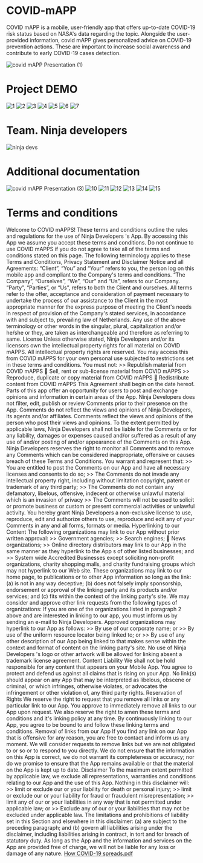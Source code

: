 # COVID-mAPP
COVID mAPP is a mobile, user-friendly app that offers up-to-date COVID-19 risk status based on NASA's data regarding the topic. Alongside the user-provided information, covid mAPP gives personalized advice on COVID-19 prevention actions. These are important to increase social awareness and contribute to early COVID-19 cases detection.

![covid mAPP Presentation (1)](https://user-images.githubusercontent.com/87050973/135779513-c760b6f6-7d35-45e5-b42f-3a10b59f4115.png)
# Project DEMO
![1](https://user-images.githubusercontent.com/87050973/135779549-e46a7e6b-4bd3-4ace-9338-5b94db0259d9.png)
![2](https://user-images.githubusercontent.com/87050973/135779552-5b44087b-01e6-48d9-9f25-72e13e5ddce8.png)
![3](https://user-images.githubusercontent.com/87050973/135779556-630c0b0c-49a4-4a66-8256-1c03649858ca.png)
![4](https://user-images.githubusercontent.com/87050973/135779558-398c3af5-8b0e-456a-abd3-0ee3a59ebafd.png)
![5](https://user-images.githubusercontent.com/87050973/135779560-170d1f2e-2f5c-4093-b6b8-d41c13f9c175.png)
![6](https://user-images.githubusercontent.com/87050973/135779564-ccc9c6e7-2518-44ed-9954-1205b1cb4015.png)
![7](https://user-images.githubusercontent.com/87050973/135779565-1ad288cf-dde9-411d-b1b4-568a8f54e833.png)
# Team. Ninja developers 
![ninja devs](https://user-images.githubusercontent.com/87050973/135779763-8a0eea0e-f246-40d2-a55d-db01ca505e8f.png)
# Additional documentation
![covid mAPP Presentation (3)](https://user-images.githubusercontent.com/87050973/135785742-260444fb-7b97-49c7-84c2-805d0f6d070e.png)
![10](https://user-images.githubusercontent.com/87050973/135785262-4d6531ae-a48a-47a8-9c83-20fe58276762.png)
![11](https://user-images.githubusercontent.com/87050973/135785263-1b1cdfd2-2304-493b-9634-dc35576ea220.png)
![12](https://user-images.githubusercontent.com/87050973/135785266-5f38e7e6-00b1-404d-a013-7fe3d8e90e0a.png)
![13](https://user-images.githubusercontent.com/87050973/135785268-8bcee3d7-94f1-46b5-8381-a01614532172.png)
![14](https://user-images.githubusercontent.com/87050973/135785290-3bef4073-8ac5-428d-a297-3670444a2d9d.png)
![15](https://user-images.githubusercontent.com/87050973/135785301-a9605fe6-2b00-40c9-a272-da42de8b7c46.png)
# Terms and conditions
Welcome to COVID mAPPS! These terms and conditions outline the rules and regulations for the use of Ninja Developers 's App. By accessing this App we assume you accept these terms and conditions. Do not continue to use COVID mAPPS if you do not agree to take all of the terms and conditions stated on this page. The following terminology applies to these Terms and Conditions, Privacy Statement and Disclaimer Notice and all Agreements: “Client”, “You” and “Your” refers to you, the person log on this mobile app and compliant to the Company's terms and conditions. “The Company”, “Ourselves”, “We”, “Our” and “Us”, refers to our Company. “Party”, “Parties”, or “Us”, refers to both the Client and ourselves. All terms refer to the offer, acceptance and consideration of payment necessary to undertake the process of our assistance to the Client in the most appropriate manner for the express purpose of meeting the Client's needs in respect of provision of the Company's stated services, in accordance with and subject to, prevailing law of Netherlands. Any use of the above terminology or other words in the singular, plural, capitalization and/or he/she or they, are taken as interchangeable and therefore as referring to same. License Unless otherwise stated, Ninja Developers and/or its licensors own the intellectual property rights for all material on COVID mAPPS. All intellectual property rights are reserved. You may access this from COVID mAPPS for your own personal use subjected to restrictions set in these terms and conditions. You must not: >> Republish material from COVID mAPPS  Sell, rent or sub-license material from COVID mAPPS >> Reproduce, duplicate or copy material from COVID mAPPS  Redistribute content from COVID mAPPS This Agreement shall begin on the date hereof. Parts of this app offer an opportunity for users to post and exchange opinions and information in certain areas of the App. Ninja Developers does not filter, edit, publish or review Comments prior to their presence on the App. Comments do not reflect the views and opinions of Ninja Developers, its agents and/or affiliates. Comments reflect the views and opinions of the person who post their views and opinions. To the extent permitted by applicable laws, Ninja Developers shall not be liable for the Comments or for any liability, damages or expenses caused and/or suffered as a result of any use of and/or posting of and/or appearance of the Comments on this App. Ninja Developers reserves the right to monitor all Comments and to remove any Comments which can be considered inappropriate, offensive or causes breach of these Terms and Conditions. You warrant and represent that: >> You are entitled to post the Comments on our App and have all necessary licenses and consents to do so; >> The Comments do not invade any intellectual property right, including without limitation copyright, patent or trademark of any third party; >> The Comments do not contain any defamatory, libelous, offensive, indecent or otherwise unlawful material which is an invasion of privacy >> The Comments will not be used to solicit or promote business or custom or present commercial activities or unlawful activity. You hereby grant Ninja Developers a non-exclusive license to use, reproduce, edit and authorize others to use, reproduce and edit any of your Comments in any and all forms, formats or media. Hyperlinking to our Content The following organizations may link to our App without prior written approval: >> Government agencies; >> Search engines;  News organizations; >> Online directory distributors may link to our App in the same manner as they hyperlink to the App s of other listed businesses; and >> System wide Accredited Businesses except soliciting non-profit organizations, charity shopping malls, and charity fundraising groups which may not hyperlink to our Web site. These organizations may link to our home page, to publications or to other App information so long as the link: (a) is not in any way deceptive; (b) does not falsely imply sponsorship, endorsement or approval of the linking party and its products and/or services; and (c) fits within the context of the linking party's site. We may consider and approve other link requests from the following types of organizations:
If you are one of the organizations listed in paragraph 2 above and are interested in linking to our app, you must inform us by sending an e-mail to Ninja Developers. Approved organizations may hyperlink to our App as follows: >> By use of our corporate name; or >> By use of the uniform resource locator being linked to; or >> By use of any other description of our App being linked to that makes sense within the context and format of content on the linking party's site. No use of Ninja Developers 's logo or other artwork will be allowed for linking absent a trademark license agreement. Content Liability We shall not be hold responsible for any content that appears on your Mobile App. You agree to protect and defend us against all claims that is rising on your App. No link(s) should appear on any App that may be interpreted as libelous, obscene or criminal, or which infringes, otherwise violates, or advocates the infringement or other violation of, any third party rights. Reservation of Rights We reserve the right to request that you remove all links or any particular link to our App. You approve to immediately remove all links to our App upon request. We also reserve the right to amen these terms and conditions and it's linking policy at any time. By continuously linking to our App, you agree to be bound to and follow these linking terms and conditions. Removal of links from our App If you find any link on our App that is offensive for any reason, you are free to contact and inform us any moment. We will consider requests to remove links but we are not obligated to or so or to respond to you directly. We do not ensure that the information on this App is correct, we do not warrant its completeness or accuracy; nor do we promise to ensure that the App remains available or that the material on the App is kept up to date. Disclaimer To the maximum extent permitted by applicable law, we exclude all representations, warranties and conditions relating to our App and the use of this App. Nothing in this disclaimer will: >> limit or exclude our or your liability for death or personal injury; >> limit or exclude our or your liability for fraud or fraudulent misrepresentation; >> limit any of our or your liabilities in any way that is not permitted under applicable law; or >> Exclude any of our or your liabilities that may not be excluded under applicable law. The limitations and prohibitions of liability set in this Section and elsewhere in this disclaimer: (a) are subject to the preceding paragraph; and (b) govern all liabilities arising under the disclaimer, including liabilities arising in contract, in tort and for breach of statutory duty. As long as the App and the information and services on the App are provided free of charge, we will not be liable for any loss or damage of any nature.
[How COVID-19 spreads.pdf](https://github.com/AngelicaRubioReyes/COVID-mAPP-/files/7281803/How.COVID-19.spreads.pdf)
